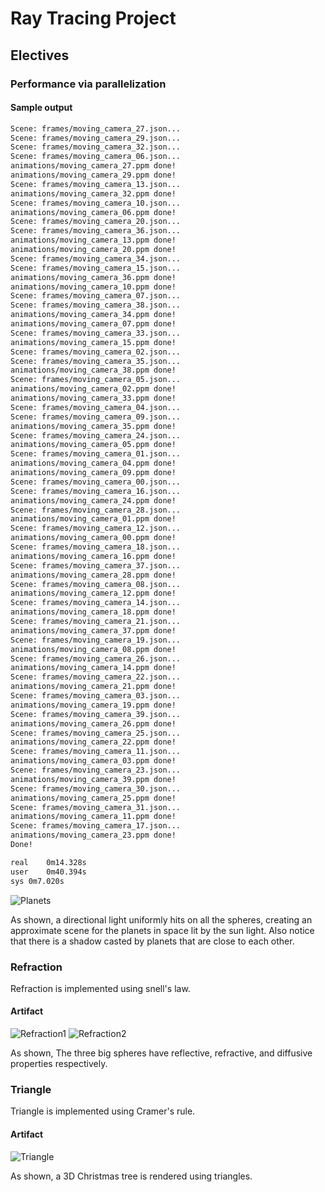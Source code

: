 # Ray Tracing Project

## Electives

### Performance via parallelization

#### Sample output
```bash
Scene: frames/moving_camera_27.json...
Scene: frames/moving_camera_29.json...
Scene: frames/moving_camera_32.json...
Scene: frames/moving_camera_06.json...
animations/moving_camera_27.ppm done!
animations/moving_camera_29.ppm done!
Scene: frames/moving_camera_13.json...
animations/moving_camera_32.ppm done!
Scene: frames/moving_camera_10.json...
animations/moving_camera_06.ppm done!
Scene: frames/moving_camera_20.json...
Scene: frames/moving_camera_36.json...
animations/moving_camera_13.ppm done!
animations/moving_camera_20.ppm done!
Scene: frames/moving_camera_34.json...
Scene: frames/moving_camera_15.json...
animations/moving_camera_36.ppm done!
animations/moving_camera_10.ppm done!
Scene: frames/moving_camera_07.json...
Scene: frames/moving_camera_38.json...
animations/moving_camera_34.ppm done!
animations/moving_camera_07.ppm done!
Scene: frames/moving_camera_33.json...
animations/moving_camera_15.ppm done!
Scene: frames/moving_camera_02.json...
Scene: frames/moving_camera_35.json...
animations/moving_camera_38.ppm done!
Scene: frames/moving_camera_05.json...
animations/moving_camera_02.ppm done!
animations/moving_camera_33.ppm done!
Scene: frames/moving_camera_04.json...
Scene: frames/moving_camera_09.json...
animations/moving_camera_35.ppm done!
Scene: frames/moving_camera_24.json...
animations/moving_camera_05.ppm done!
Scene: frames/moving_camera_01.json...
animations/moving_camera_04.ppm done!
animations/moving_camera_09.ppm done!
Scene: frames/moving_camera_00.json...
Scene: frames/moving_camera_16.json...
animations/moving_camera_24.ppm done!
Scene: frames/moving_camera_28.json...
animations/moving_camera_01.ppm done!
Scene: frames/moving_camera_12.json...
animations/moving_camera_00.ppm done!
Scene: frames/moving_camera_18.json...
animations/moving_camera_16.ppm done!
Scene: frames/moving_camera_37.json...
animations/moving_camera_28.ppm done!
Scene: frames/moving_camera_08.json...
animations/moving_camera_12.ppm done!
Scene: frames/moving_camera_14.json...
animations/moving_camera_18.ppm done!
Scene: frames/moving_camera_21.json...
animations/moving_camera_37.ppm done!
Scene: frames/moving_camera_19.json...
animations/moving_camera_08.ppm done!
Scene: frames/moving_camera_26.json...
animations/moving_camera_14.ppm done!
Scene: frames/moving_camera_22.json...
animations/moving_camera_21.ppm done!
Scene: frames/moving_camera_03.json...
animations/moving_camera_19.ppm done!
Scene: frames/moving_camera_39.json...
animations/moving_camera_26.ppm done!
Scene: frames/moving_camera_25.json...
animations/moving_camera_22.ppm done!
Scene: frames/moving_camera_11.json...
animations/moving_camera_03.ppm done!
Scene: frames/moving_camera_23.json...
animations/moving_camera_39.ppm done!
Scene: frames/moving_camera_30.json...
animations/moving_camera_25.ppm done!
Scene: frames/moving_camera_31.json...
animations/moving_camera_11.ppm done!
Scene: frames/moving_camera_17.json...
animations/moving_camera_23.ppm done!
Done!

real	0m14.328s
user	0m40.394s
sys	0m7.020s
```


![Planets](artifacts/direction_light.png)

As shown, a directional light uniformly hits on all the spheres, creating an approximate scene for the planets in space lit by the sun light. Also notice that there is a shadow casted by planets that are close to each other.

### Refraction
Refraction is implemented using snell's law.

#### Artifact

![Refraction1](artifacts/refraction1.png)
![Refraction2](artifacts/refraction2.png)

As shown, The three big spheres have reflective, refractive, and diffusive properties respectively.

### Triangle
Triangle is implemented using Cramer's rule.

#### Artifact
![Triangle](artifacts/triangle.png)

As shown, a 3D Christmas tree is rendered using triangles.
